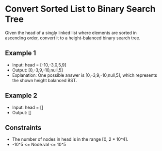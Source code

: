 # Convert Sorted List to Binary Search Tree

Given the head of a singly linked list where elements are sorted in ascending order, convert it to a height-balanced binary search tree.

## Example 1

- Input: head = [-10,-3,0,5,9]
- Output: [0,-3,9,-10,null,5]
- Explanation: One possible answer is [0,-3,9,-10,null,5], which represents the shown height balanced BST.

## Example 2

- Input: head = []
- Output: []

## Constraints

- The number of nodes in head is in the range [0, 2 * 10^4].
- -10^5 <= Node.val <= 10^5
